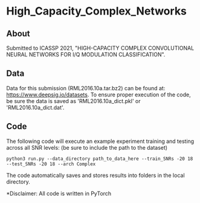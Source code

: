 # High_Capacity_Complex_Networks
## About
Submitted to ICASSP 2021, "HIGH-CAPACITY COMPLEX CONVOLUTIONAL NEURAL NETWORKS FOR I/Q MODULATION CLASSIFICATION".

## Data
Data for this submission (RML2016.10a.tar.bz2) can be found at: https://www.deepsig.io/datasets. To ensure proper execution of the code, be sure the data is saved as 'RML2016.10a_dict.pkl' or 'RML2016.10a_dict.dat'.

## Code

The following code will execute an example experiment training and testing across all SNR levels: (be sure to include the path to the dataset)
```
python3 run.py --data_directory path_to_data_here --train_SNRs -20 18 --test_SNRs -20 18 --arch Complex
```
The code automatically saves and stores results into folders in the local directory. 

*Disclaimer: All code is written in PyTorch

